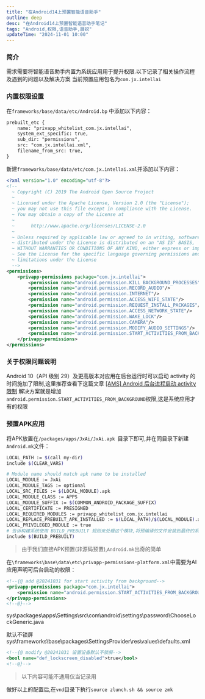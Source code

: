 ```yaml
---
title: "在Android14上预置智能语音助手"
outline: deep
desc: "在Android14上预置智能语音助手笔记"
tags: "Android,权限,语音助手,展锐"
updateTime: "2024-11-01 10:00"
---
```

### 简介
需求需要将智能语音助手内置为系统应用用于提升权限.以下记录了相关操作流程及遇到的问题以及解决方案
当前预置应用包名为`com.jx.intellai`

### 内置权限设置
在`frameworks/base/data/etc/Android.bp` 中添加以下内容：
```xml
prebuilt_etc {
    name: "privapp_whitelist_com.jx.intellai",
    system_ext_specific: true,
    sub_dir: "permissions",
    src: "com.jx.intellai.xml",
    filename_from_src: true,
}
```

新建`frameworks/base/data/etc/com.jx.intellai.xml`并添加以下内容：
```xml
<?xml version="1.0" encoding="utf-8"?>
<!--
  ~ Copyright (C) 2019 The Android Open Source Project
  ~
  ~ Licensed under the Apache License, Version 2.0 (the "License");
  ~ you may not use this file except in compliance with the License.
  ~ You may obtain a copy of the License at
  ~
  ~      http://www.apache.org/licenses/LICENSE-2.0
  ~
  ~ Unless required by applicable law or agreed to in writing, software
  ~ distributed under the License is distributed on an "AS IS" BASIS,
  ~ WITHOUT WARRANTIES OR CONDITIONS OF ANY KIND, either express or implied.
  ~ See the License for the specific language governing permissions and
  ~ limitations under the License
  -->
<permissions>
    <privapp-permissions package="com.jx.intellai">
        <permission name="android.permission.KILL_BACKGROUND_PROCESSES"/>
        <permission name="android.permission.RECORD_AUDIO"/>
        <permission name="android.permission.INTERNET"/>
        <permission name="android.permission.ACCESS_WIFI_STATE"/>
        <permission name="android.permission.REQUEST_INSTALL_PACKAGES"/>
        <permission name="android.permission.ACCESS_NETWORK_STATE"/>
        <permission name="android.permission.WAKE_LOCK"/>
        <permission name="android.permission.CAMERA"/>
        <permission name="android.permission.MODIFY_AUDIO_SETTINGS"/>
        <permission name="android.permission.START_ACTIVITIES_FROM_BACKGROUND"/>
    </privapp-permissions>
</permissions>
```

### 关于权限问题说明
Android 10（API 级别 29）及更高版本对应用在后台运行时可以启动 activity 的时间施加了限制,这里推荐查看下这篇文章
[[AMS] Android 后台进程启动 activity 限制](https://blog.csdn.net/qq_27122177/article/details/136659140)
解决方案就是增加`android.permission.START_ACTIVITIES_FROM_BACKGROUND`权限,这是系统应用才有的权限


### 预置APK应用

将APK放置在`/packages/apps/JxAi/JxAi.apk `目录下即可,并在同目录下新建`Android.mk`文件：
```bash
LOCAL_PATH := $(call my-dir)
include $(CLEAR_VARS)

# Module name should match apk name to be installed
LOCAL_MODULE := JxAi
LOCAL_MODULE_TAGS := optional
LOCAL_SRC_FILES := $(LOCAL_MODULE).apk
LOCAL_MODULE_CLASS := APPS
LOCAL_MODULE_SUFFIX := $(COMMON_ANDROID_PACKAGE_SUFFIX)
LOCAL_CERTIFICATE := PRESIGNED
LOCAL_REQUIRED_MODULES := privapp_whitelist_com.jx.intellai
LOCAL_REPLACE_PREBUILT_APK_INSTALLED := $(LOCAL_PATH)/$(LOCAL_MODULE).apk
LOCAL_PRIVILEGED_MODULE := true
# 告诉构建系统使用 BUILD_PREBUILT 规则来处理这个模块,将预编译的文件安装到最终的系统映像中
include $(BUILD_PREBUILT)
```
> 由于我们直接APK预置(非源码预置),`Android.mk`出奇的简单


在`\frameworks\base\data\etc\privapp-permissions-platform.xml`中需要为AI应用声明可后台启动的权限：
```xml
<!--{@ add @20241031 for start activity from background-->
<privapp-permissions package="com.jx.intellai">
    <permission name="android.permission.START_ACTIVITIES_FROM_BACKGROUND"/>
</privapp-permissions>
<!--@}-->
```



sys\packages\apps\Settings\src\com\android\settings\password\ChooseLockGeneric.java


默认不锁屏
sys\frameworks\base\packages\SettingsProvider\res\values\defaults.xml
```xml
<!--{@ modify @20241031 设置设备默认不锁屏-->
<bool name="def_lockscreen_disabled">true</bool>
<!--@}-->
```

> 以下内容可能不通用仅当记录用

做好以上的配置后,在`vnd`目录下执行`source zlunch.sh && source zmk`
